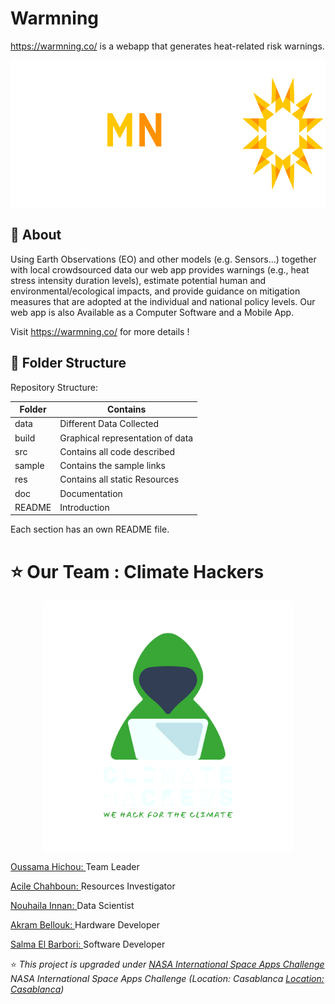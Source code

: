 # Warmning
https://warmning.co/ is a webapp that generates heat-related risk warnings.
<p align="center">
  <img width="700" height="235" src="https://github.com/usmhic/Warmning/blob/main/res/img/warmnig_logo/widetrans.png" target="_blank">
</p>

## :pushpin: About
Using Earth Observations (EO) and other models (e.g. Sensors...) together with local crowdsourced data our web app provides warnings (e.g., heat stress intensity duration levels), estimate potential human and environmental/ecological impacts, and provide guidance on mitigation measures that are adopted at the individual and national policy levels.
Our web app is also Available as a Computer Software and a Mobile App.

Visit https://warmning.co/  for more details !


## :pushpin: Folder Structure
Repository Structure:

| Folder        | Contains      |
| ------------- |-------------|
| data       | Different Data Collected |
| build     | Graphical representation of data     |
| src | Contains all code described     |
| sample  |  Contains the sample links     |
| res  |  Contains all static Resources      |
| doc |   Documentation    |
| README |  Introduction     |

Each section has an own README file.

# :star: Our Team : Climate Hackers
<p align="center">
  <img width="400" height="400"  src="https://github.com/usmhic/Warmning/blob/main/res/img/team_logo/pngwhite.png">
</p>

<a href="https://github.com/usmhic">Oussama Hichou: </a>Team Leader

<a href="https://www.facebook.com/acile.sh">Acile Chahboun: </a>Resources Investigator

<a href="https://github.com/Innanov">Nouhaila Innan: </a>Data Scientist

<a href="">Akram Bellouk: </a>Hardware Developer

<a href="https://www.linkedin.com/in/salma-el-barbori">Salma El Barbori: </a>Software Developer

:star: _This project is upgraded under <a href="https://www.spaceappschallenge.org/">NASA International Space Apps Challenge</a> NASA International Space Apps Challenge (Location: Casablanca <a href="https://2021.spaceappschallenge.org/locations/casablanca/">Location: Casablanca</a>)_
